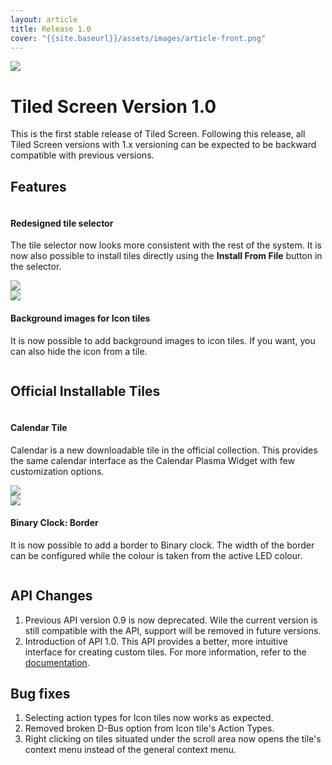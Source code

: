 ```yaml
---
layout: article
title: Release 1.0
cover: "{{site.baseurl}}/assets/images/article-front.png"
---
```


<img class="background" src="{{site.baseurl}}/assets/images/article-front.png" />

# Tiled Screen Version 1.0

This is the first stable release of Tiled Screen. Following this release, all Tiled Screen versions with 1.x versioning can be expected to be backward compatible with previous versions.

## Features

<div class="tile rounded blue">
    <div class="grid x2 adaptive stretch-width">
        <div class="flex column spaced">
            <h4> Redesigned tile selector </h4>
            <p> The tile selector now looks more consistent with the rest of the system. It is now also possible to install tiles directly using the <b>Install From File</b> button in the selector.</p>
        </div>
        <img src="{{site.baseurl}}/assets/images/v1-tile-menu.png" />
    </div>
</div>

<div class="tile rounded">
    <div class="grid x2 adaptive stretch-width">
        <img src="{{site.baseurl}}/assets/images/v1-backed-tiles.png" />
        <div class="flex column spaced">
            <h4> Background images for Icon tiles </h4>
            <p> It is now possible to add background images to icon tiles. If you want, you can also hide the icon from a tile.</p>
        </div>
    </div>
</div>

## Official Installable Tiles

<div class="tile rounded brown">
    <div class="grid x2 adaptive stretch-width">
        <div class="flex column spaced">
            <h4> Calendar Tile </h4>
            <p> Calendar is a new downloadable tile in the official collection. This provides the same calendar interface as the Calendar Plasma Widget with few customization options.</p>
        </div>
        <img src="{{site.baseurl}}/assets/images/v1-calendar.png" />
    </div>
</div>

<div class="tile rounded">
    <div class="grid x2 adaptive stretch-width">
        <img src="{{site.baseurl}}/assets/images/v1-outlined-binaryclock.png" />
        <div class="flex column spaced">
            <h4> Binary Clock: Border </h4>
            <p> It is now possible to add a border to Binary clock. The width of the border can be configured while the colour is taken from the active LED colour. </p>
        </div>
    </div>
</div>

## API Changes

1. Previous API version 0.9 is now deprecated. Wile the current version is still compatible with the API, support will be removed in future versions.
1. Introduction of API 1.0. This API provides a better, more intuitive interface for creating custom tiles. For more information, refer to the [documentation](/docs).

## Bug fixes

1. Selecting action types for Icon tiles now works as expected.
1. Removed broken D-Bus option from Icon tile's Action Types.
1. Right clicking on tiles situated under the scroll area now opens the tile's context menu instead of the general context menu.
